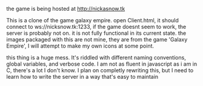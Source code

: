the game is being hosted at http://nickasnow.tk

This is a clone of the game galaxy empire.
open Client.html, it should connect to ws://nicksnow.tk:1233, if the game doesnt seem to work, the server is probably not on.
it is not fully functional in its current state.
the images packaged with this are not mine, they are from the game 'Galaxy Empire', I will attempt to make my own icons at some point.

this thing is a huge mess. It's riddled with different naming conventions, global variables, and verbose code. I am not as fluent in javascript as i am in C, there's a lot I don't know. I plan on completly rewriting this, but I need to learn how to write the server in a way that's easy to maintain
